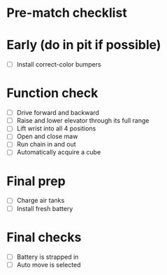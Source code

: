 # Pre-match checklist

# Early (do in pit if possible)
- [ ] Install correct-color bumpers

# Function check
- [ ] Drive forward and backward
- [ ] Raise and lower elevator through its full range
- [ ] Lift wrist into all 4 positions
- [ ] Open and close maw
- [ ] Run chain in and out
- [ ] Automatically acquire a cube

# Final prep
- [ ] Charge air tanks
- [ ] Install fresh battery

# Final checks
- [ ] Battery is strapped in
- [ ] Auto move is selected
